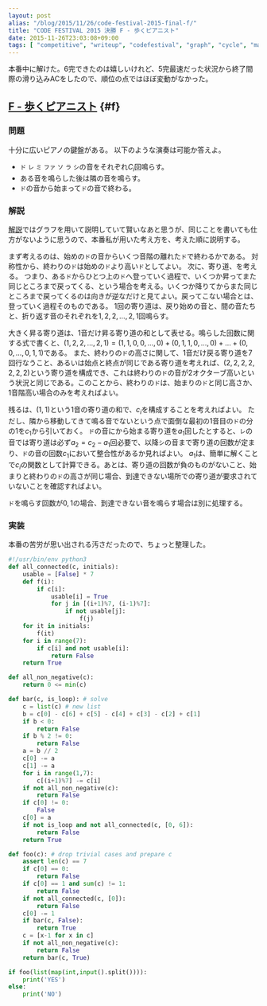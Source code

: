```yaml
---
layout: post
alias: "/blog/2015/11/26/code-festival-2015-final-f/"
title: "CODE FESTIVAL 2015 決勝 F - 歩くピアニスト"
date: 2015-11-26T23:03:08+09:00
tags: [ "competitive", "writeup", "codefestival", "graph", "cycle", "math", "eulerian-path" ]
---
```


本番中に解けた。6完できたのは嬉しいけれど、5完最速だった状況から終了間際の滑り込みACをしたので、順位の点ではほぼ変動がなかった。

<!-- more -->

## [F - 歩くピアニスト](https://beta.atcoder.jp/contests/code-festival-2015-final-open/tasks/codefestival_2015_final_f) {#f}

### 問題

十分に広いピアノの鍵盤がある。
以下のような演奏は可能か答えよ。

-   `ド` `レ` `ミ` `ファ` `ソ` `ラ` `シ`の音をそれぞれ$C_i$回鳴らす。
-   ある音を鳴らした後は隣の音を鳴らす。
-   `ド`の音から始まって`ド`の音で終わる。

### 解説

[解説](http://www.slideshare.net/chokudai/code-festival-2015-final)ではグラフを用いて説明していて賢いなあと思うが、同じことを書いても仕方がないように思うので、本番私が用いた考え方を、考えた順に説明する。


まず考えるのは、始めの`ド`の音からいくつ音階の離れた`ド`で終わるかである。
対称性から、終わりの`ド`は始めの`ド`より高い`ド`としてよい。
次に、寄り道、を考える。
つまり、ある`ド`からひとつ上の`ド`へ登っていく過程で、いくつか昇ってまた同じところまで戻ってくる、という場合を考える。いくつか降りてからまた同じところまで戻ってくるのは向きが逆なだけと見てよい。戻ってこない場合とは、登っていく過程そのものである。
1回の寄り道は、戻り始めの音と、間の音たちと、折り返す音のそれぞれを$1, 2, 2, \dots, 2, 1$回鳴らす。

大きく昇る寄り道は、1音だけ昇る寄り道の和として表せる。鳴らした回数に関する式で書くと、$(1, 2, 2, \dots, 2, 1) = (1, 1, 0, 0, \dots, 0) + (0, 1, 1, 0, \dots, 0) + \dots + (0, 0, \dots, 0, 1, 1)$である。
また、終わりの`ド`の高さに関して、1音だけ戻る寄り道を7回行なうこと、あるいは始点と終点が同じである寄り道を考えれば、$(2, 2, 2, 2, 2, 2, 2)$という寄り道を構成でき、これは終わりの`ド`の音が2オクターブ高いという状況と同じである。このことから、終わりの`ド`は、始まりの`ド`と同じ高さか、1音階高い場合のみを考えればよい。

残るは、$(1, 1)$という1音の寄り道の和で、$c_i$を構成することを考えればよい。
ただし、隣から移動してきて鳴る音でないという点で面倒な最初の1音目の`ド`の分の$1$を$c_1$から引いておく。
`ド`の音にから始まる寄り道を$a_1$回したとすると、`レ`の音では寄り道は必ず$a_2 = c_2 - a_1$回必要で、以降`シ`の音まで寄り道の回数が定まり、`ド`の音の回数$c_1$において整合性があるか見ればよい。
$a_1$は、簡単に解くことで$c_i$の関数として計算できる。あとは、寄り道の回数が負のものがないこと、始まりと終わりの`ド`の高さが同じ場合、到達できない場所での寄り道が要求されていないことを確認すればよい。

`ド`を鳴らす回数が$0,1$の場合、到達できない音を鳴らす場合は別に処理する。

### 実装

本番の苦労が思い出される汚さだったので、ちょっと整理した。

``` python
#!/usr/bin/env python3
def all_connected(c, initials):
    usable = [False] * 7
    def f(i):
        if c[i]:
            usable[i] = True
            for j in [(i+1)%7, (i-1)%7]:
                if not usable[j]:
                    f(j)
    for it in initials:
        f(it)
    for i in range(7):
        if c[i] and not usable[i]:
            return False
    return True

def all_non_negative(c):
    return 0 <= min(c)

def bar(c, is_loop): # solve
    c = list(c) # new list
    b = c[0] - c[6] + c[5] - c[4] + c[3] - c[2] + c[1]
    if b < 0:
        return False
    if b % 2 != 0:
        return False
    a = b // 2
    c[0] -= a
    c[1] -= a
    for i in range(1,7):
        c[(i+1)%7] -= c[i]
    if not all_non_negative(c):
        return False
    if c[0] != 0:
        False
    c[0] = a
    if not is_loop and not all_connected(c, [0, 6]):
        return False
    return True

def foo(c): # drop trivial cases and prepare c
    assert len(c) == 7
    if c[0] == 0:
        return False
    if c[0] == 1 and sum(c) != 1:
        return False
    if not all_connected(c, [0]):
        return False
    c[0] -= 1
    if bar(c, False):
        return True
    c = [x-1 for x in c]
    if not all_non_negative(c):
        return False
    return bar(c, True)

if foo(list(map(int,input().split()))):
    print('YES')
else:
    print('NO')
```
